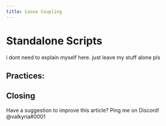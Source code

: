 ```yaml
---
title: Loose Coupling
---
```


# Standalone Scripts
i dont need to explain myself here. just leave my stuff alone pls

## Practices:

## Closing
Have a suggestion to improve this article? Ping me on Discord! @valkyria#0001